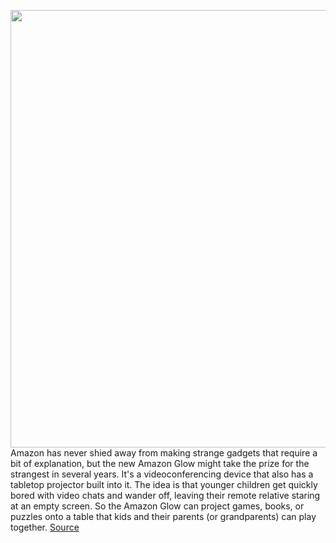 <img src='https://cdn.vox-cdn.com/thumbor/fsaDoOoywvMQlcikofPPi-ua36A=/0x0:2200x1467/1200x800/filters:focal(924x558:1276x910)/cdn.vox-cdn.com/uploads/chorus_image/image/69920776/amazon_glow_drawing.0.jpg' width='700px' /><br/>
Amazon has never shied away from making strange gadgets that require a bit of explanation, but the new Amazon Glow might take the prize for the strangest in several years. It's a videoconferencing device that also has a tabletop projector built into it. The idea is that younger children get quickly bored with video chats and wander off, leaving their remote relative staring at an empty screen. So the Amazon Glow can project games, books, or puzzles onto a table that kids and their parents (or grandparents) can play together.
<a href='https://www.theverge.com/2021/9/28/22695707/amazon-glow-video-chat-kids-games-price-features-release-date'> Source <a/>